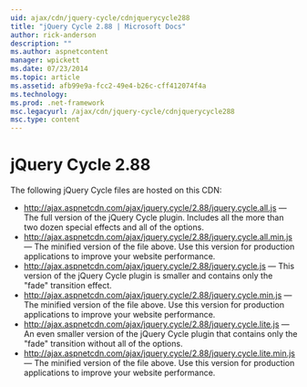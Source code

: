 ```yaml
---
uid: ajax/cdn/jquery-cycle/cdnjquerycycle288
title: "jQuery Cycle 2.88 | Microsoft Docs"
author: rick-anderson
description: ""
ms.author: aspnetcontent
manager: wpickett
ms.date: 07/23/2014
ms.topic: article
ms.assetid: afb99e9a-fcc2-49e4-b26c-cff412074f4a
ms.technology: 
ms.prod: .net-framework
msc.legacyurl: /ajax/cdn/jquery-cycle/cdnjquerycycle288
msc.type: content
---
```

jQuery Cycle 2.88
====================
The following jQuery Cycle files are hosted on this CDN:

- http://ajax.aspnetcdn.com/ajax/jquery.cycle/2.88/jquery.cycle.all.js &mdash; The full version of the jQuery Cycle plugin. Includes all the more than two dozen special effects and all of the options.
- http://ajax.aspnetcdn.com/ajax/jquery.cycle/2.88/jquery.cycle.all.min.js &mdash; The minified version of the file above. Use this version for production applications to improve your website performance.
- http://ajax.aspnetcdn.com/ajax/jquery.cycle/2.88/jquery.cycle.js &mdash; This version of the jQuery Cycle plugin is smaller and contains only the "fade" transition effect.
- http://ajax.aspnetcdn.com/ajax/jquery.cycle/2.88/jquery.cycle.min.js &mdash; The minified version of the file above. Use this version for production applications to improve your website performance.
- http://ajax.aspnetcdn.com/ajax/jquery.cycle/2.88/jquery.cycle.lite.js &mdash; An even smaller version of the jQuery Cycle plugin that contains only the "fade" transition without all of the options.
- http://ajax.aspnetcdn.com/ajax/jquery.cycle/2.88/jquery.cycle.lite.min.js &mdash; The minified version of the file above. Use this version for production applications to improve your website performance.